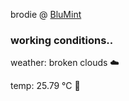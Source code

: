 brodie @ [BluMint](https://www.linkedin.com/company/blumint-io/)

<!--weather_start-->
### working conditions..

weather: broken clouds ☁️

temp: 25.79 °C 🥶

<!--weather_end-->
